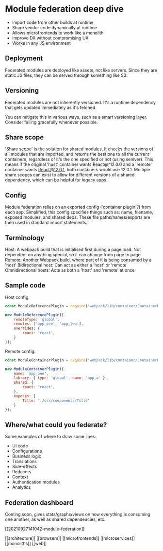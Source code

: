 # Module federation deep dive

- Import code from other builds at runtime
- Share vendor code dynamically at runtime
- Allows microfrontends to work like a monolith
- Improve DX without compromising UX
- Works in any JS environment

## Deployment
Federated modules are deployed like assets, not like servers. Since they are static JS files, they can be served through something like S3.

## Versioning
Federated modules are not inherently versioned. It's a runtime dependency that gets updated immediately as it's fetched.

You can mitigate this in various ways, such as a smart versioning layer.
Consider failing gracefully whenever possible.

## Share scope
'Share scope' is the solution for shared modules. It checks the versions of all modules that are imported, and returns the best one to all the current containers, regardless of it's the one specified or not (using semver). This means if the original 'host' container wants React@^12.0.0 and a 'remote' container wants React@12.0.1, both containers would use 12.0.1.
Multiple share scopes can exist to allow for different versions of a shared dependency, which can be helpful for legacy apps.

## Config
Module federation relies on an exported config ('container plugin'?) from each app. Simplified, this config specifies things such as: name, filename, exposed modules, and shared deps. These file paths/names/exports are then used in standard import statements.

## Terminology
Host: A webpack build that is initialised first during a page load. Not dependent on anything special, so it can change from page to page
Remote: Another Webpack build, where part of it is being consumed by a 'host'
Bidirectional host: Can act as either a 'host' or 'remote'
Omnidirectional hosts: Acts as both a 'host' and 'remote' at once

## Sample code
Host config:
```js
const ModuleReferencePlugin = require("webpack/lib/container/ContainerReferencePlugin");

new ModuleReferencePlugin({
    remoteType: 'global',
    remotes: ['app_one', 'app_two'],
    overrides: {
        react: 'react',
    }
});
```

Remote config:
```js
const ModuleContainerPlugin = require("webpack/lib/container/ContainerPlugin");

new ModuleContainerPlugin({
    name: 'app_one',
    library: { type: 'global', name: 'app_a' },
    shared: {
        react: 'react',
    },
    exposes: {
        Title: './src/components/Title'
    }
});
```

## Where/what could you federate?

Some examples of where to draw some lines:

- UI code
- Configurations
- Business logic
- Translations
- Side-effects
- Reducers
- Context
- Authentication modules
- Analytics

## Federation dashboard

Coming soon, gives stats/graphs/views on how everything is consuming one another, as well as shared dependencies, etc.

[[20210927141042-module-federation]]

[[architecture]]
[[browsers]]
[[microfrontends]]
[[microservices]]
[[monoliths]]
[[web]]
